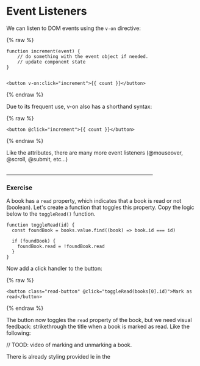# Event Listeners

We can listen to DOM events using the `v-on` directive:

{% raw %}
```vue
function increment(event) {
    // do something with the event object if needed. 
    // update component state 
} 


<button v-on:click="increment">{{ count }}</button>
```
{% endraw %}

Due to its frequent use, v-on also has a shorthand syntax:

{% raw %}
```vue
<button @click="increment">{{ count }}</button>
```
{% endraw %}

Like the attributes, there are many more event listeners (@mouseover, @scroll, @submit, etc...)

<hr style="max-width:24rem; margin-top:2rem"/>

### Exercise

A book has a `read` property, which indicates that a book is read or not (boolean). Let's create a function that toggles this property. Copy the logic below to the `toggleRead()` function.

```vue
function toggleRead(id) {
  const foundBook = books.value.find((book) => book.id === id)

  if (foundBook) {
    foundBook.read = !foundBook.read
  }
}
```

Now add a click handler to the button:

{% raw %}
```vue
<button class="read-button" @click="toggleRead(books[0].id)">Mark as read</button>
```
{% endraw %}

The button now toggles the `read` property of the book, but we need visual feedback: strikethrough the title when a book is marked as read. Like the following:

// TOOD: video of marking and unmarking a book.

There is already styling provided le in the <style> block (`.read`). 


In the previous chapter, we learned how to bind attributes to elements. Now, we'll add the 'read' class when a book is marked as read.



{% raw %}
```vue
<p class="book-title" :class="{ read: books[0].read }">{{ books[0].title }}</p>
```
{% endraw %}

Try clicking on the toggle button.


## Next Chapter

In the next chapter, we'll display all the books dynamically.

<a href="../5.list-rendering" style="display: inline-flex; align-items: center; justify-content: center; padding: 6px 12px; background-color: #3b82f6; color: white; text-decoration: none; border-radius: 6px; font-weight: 500; font-size: 14px; line-height: 1.5; transition: all 0.2s ease; box-shadow: 0 1px 2px rgba(0,0,0,0.05);">
  Next: List Rendering
</a>

